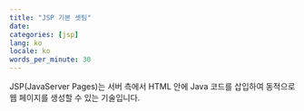 ```yaml
---
title: "JSP 기본 셋팅"
date: 
categories: [jsp]
lang: ko
locale: ko
words_per_minute: 30
---
```


JSP(JavaServer Pages)는 서버 측에서 HTML 안에 Java 코드를 삽입하여 동적으로 웹 페이지를 생성할 수 있는 기술입니다.
